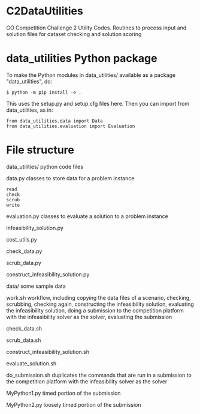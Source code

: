 # C2DataUtilities

GO Competition Challenge 2 Utility Codes.
Routines to process input and solution files for dataset checking and solution scoring

# data_utilities Python package

To make the Python modules in data_utilities/ available as a package "data_utilities", do:

    $ python -m pip install -e .

This uses the setup.py and setup.cfg files here. Then you can import from data_utilities, as in:

    from data_utilities.data import Data
    from data_utilities.evaluation import Evaluation

# File structure

data_utilities/
python code files

  data.py
  classes to store data for a problem instance

    read
    check
    scrub
    write

  evaluation.py
  classes to evaluate a solution to a problem instance

  infeasibility_solution.py

  cost_utils.py

  check_data.py

  scrub_data.py

  construct_infeasibility_solution.py

data/
some sample data

work.sh
workflow, including copying the data files of a scenario,
checking, scrubbing, checking again, constructing the infeasibility solution,
evaluating the infeasibility solution, doing a submission to the competition platform
with the infeasibility solver as the solver, evaluating the submission

check_data.sh

scrub_data.sh

construct_infeasibility_solution.sh

evaluate_solution.sh

do_submission.sh
duplicates the commands that are run in a submission to the competition platform
with the infeasibility solver as the solver

MyPython1.py
timed portion of the submission

MyPython2.py
loosely timed portion of the submission
